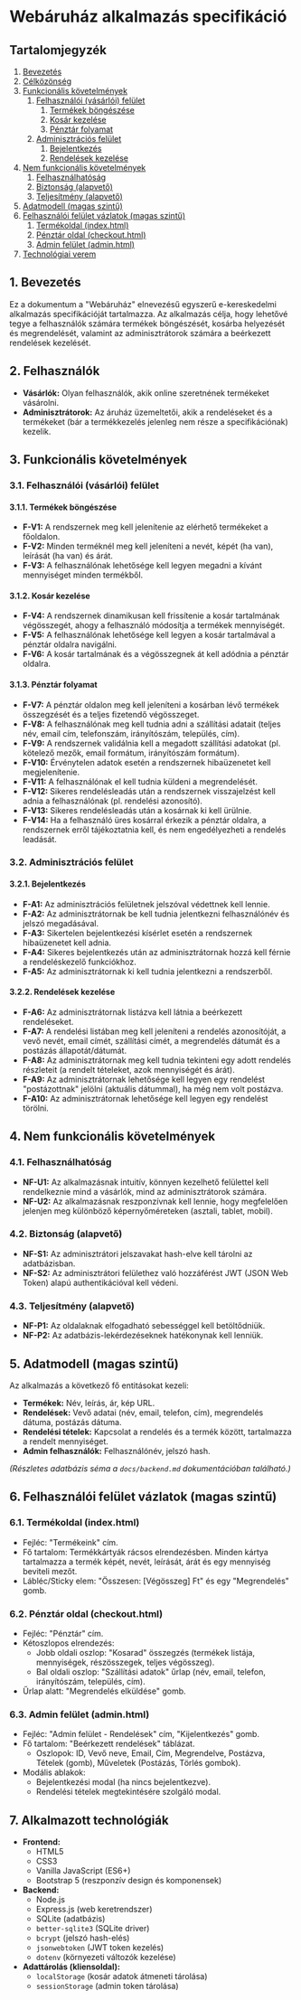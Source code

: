 # Webáruház alkalmazás specifikáció

## Tartalomjegyzék

1. [Bevezetés](#1-bevezetés)
2. [Célközönség](#2-célközönség)
3. [Funkcionális követelmények](#3-funkcionális-követelmények)
   1. [Felhasználói (vásárlói) felület](#31-felhasználói-vásárlói-felület)
      1. [Termékek böngészése](#311-termékek-böngészése)
      2. [Kosár kezelése](#312-kosár-kezelése)
      3. [Pénztár folyamat](#313-pénztár-folyamat)
   2. [Adminisztrációs felület](#32-adminisztrációs-felület)
      1. [Bejelentkezés](#321-bejelentkezés)
      2. [Rendelések kezelése](#322-rendelések-kezelése)
4. [Nem funkcionális követelmények](#4-nem-funkcionális-követelmények)
   1. [Felhasználhatóság](#41-felhasználhatóság)
   2. [Biztonság (alapvető)](#42-biztonság-alapvető)
   3. [Teljesítmény (alapvető)](#43-teljesítmény-alapvető)
5. [Adatmodell (magas szintű)](#5-adatmodell-magas-szintű)
6. [Felhasználói felület vázlatok (magas szintű)](#6-felhasználói-felület-vázlatok-magas-szintű)
   1. [Termékoldal (index.html)](#61-termékoldal-indexhtml)
   2. [Pénztár oldal (checkout.html)](#62-pénztár-oldal-checkouthtml)
   3. [Admin felület (admin.html)](#63-admin-felület-adminhtml)
7. [Technológiai verem](#7-technológiai-verem)

## 1. Bevezetés

Ez a dokumentum a "Webáruház" elnevezésű egyszerű e-kereskedelmi alkalmazás specifikációját tartalmazza. Az alkalmazás célja, hogy lehetővé tegye a felhasználók számára termékek böngészését, kosárba helyezését és megrendelését, valamint az adminisztrátorok számára a beérkezett rendelések kezelését.

## 2. Felhasználók

* **Vásárlók:** Olyan felhasználók, akik online szeretnének termékeket vásárolni.
* **Adminisztrátorok:** Az áruház üzemeltetői, akik a rendeléseket és a termékeket (bár a termékkezelés jelenleg nem része a specifikációnak) kezelik.

## 3. Funkcionális követelmények

### 3.1. Felhasználói (vásárlói) felület

#### 3.1.1. Termékek böngészése

* **F-V1:** A rendszernek meg kell jelenítenie az elérhető termékeket a főoldalon.
* **F-V2:** Minden terméknél meg kell jeleníteni a nevét, képét (ha van), leírását (ha van) és árát.
* **F-V3:** A felhasználónak lehetősége kell legyen megadni a kívánt mennyiséget minden termékből.

#### 3.1.2. Kosár kezelése

* **F-V4:** A rendszernek dinamikusan kell frissítenie a kosár tartalmának végösszegét, ahogy a felhasználó módosítja a termékek mennyiségét.
* **F-V5:** A felhasználónak lehetősége kell legyen a kosár tartalmával a pénztár oldalra navigálni.
* **F-V6:** A kosár tartalmának és a végösszegnek át kell adódnia a pénztár oldalra.

#### 3.1.3. Pénztár folyamat

* **F-V7:** A pénztár oldalon meg kell jeleníteni a kosárban lévő termékek összegzését és a teljes fizetendő végösszeget.
* **F-V8:** A felhasználónak meg kell tudnia adni a szállítási adatait (teljes név, email cím, telefonszám, irányítószám, település, cím).
* **F-V9:** A rendszernek validálnia kell a megadott szállítási adatokat (pl. kötelező mezők, email formátum, irányítószám formátum).
* **F-V10:** Érvénytelen adatok esetén a rendszernek hibaüzenetet kell megjelenítenie.
* **F-V11:** A felhasználónak el kell tudnia küldeni a megrendelését.
* **F-V12:** Sikeres rendelésleadás után a rendszernek visszajelzést kell adnia a felhasználónak (pl. rendelési azonosító).
* **F-V13:** Sikeres rendelésleadás után a kosárnak ki kell ürülnie.
* **F-V14:** Ha a felhasználó üres kosárral érkezik a pénztár oldalra, a rendszernek erről tájékoztatnia kell, és nem engedélyezheti a rendelés leadását.

### 3.2. Adminisztrációs felület

#### 3.2.1. Bejelentkezés

* **F-A1:** Az adminisztrációs felületnek jelszóval védettnek kell lennie.
* **F-A2:** Az adminisztrátornak be kell tudnia jelentkezni felhasználónév és jelszó megadásával.
* **F-A3:** Sikertelen bejelentkezési kísérlet esetén a rendszernek hibaüzenetet kell adnia.
* **F-A4:** Sikeres bejelentkezés után az adminisztrátornak hozzá kell férnie a rendeléskezelő funkciókhoz.
* **F-A5:** Az adminisztrátornak ki kell tudnia jelentkezni a rendszerből.

#### 3.2.2. Rendelések kezelése

* **F-A6:** Az adminisztrátornak listázva kell látnia a beérkezett rendeléseket.
* **F-A7:** A rendelési listában meg kell jeleníteni a rendelés azonosítóját, a vevő nevét, email címét, szállítási címét, a megrendelés dátumát és a postázás állapotát/dátumát.
* **F-A8:** Az adminisztrátornak meg kell tudnia tekinteni egy adott rendelés részleteit (a rendelt tételeket, azok mennyiségét és árát).
* **F-A9:** Az adminisztrátornak lehetősége kell legyen egy rendelést "postázottnak" jelölni (aktuális dátummal), ha még nem volt postázva.
* **F-A10:** Az adminisztrátornak lehetősége kell legyen egy rendelést törölni.

## 4. Nem funkcionális követelmények

### 4.1. Felhasználhatóság

* **NF-U1:** Az alkalmazásnak intuitív, könnyen kezelhető felülettel kell rendelkeznie mind a vásárlók, mind az adminisztrátorok számára.
* **NF-U2:** Az alkalmazásnak reszponzívnak kell lennie, hogy megfelelően jelenjen meg különböző képernyőméreteken (asztali, tablet, mobil).

### 4.2. Biztonság (alapvető)

* **NF-S1:** Az adminisztrátori jelszavakat hash-elve kell tárolni az adatbázisban.
* **NF-S2:** Az adminisztrátori felülethez való hozzáférést JWT (JSON Web Token) alapú authentikációval kell védeni.

### 4.3. Teljesítmény (alapvető)

* **NF-P1:** Az oldalaknak elfogadható sebességgel kell betöltődniük.
* **NF-P2:** Az adatbázis-lekérdezéseknek hatékonynak kell lenniük.

## 5. Adatmodell (magas szintű)

Az alkalmazás a következő fő entitásokat kezeli:

* **Termékek:** Név, leírás, ár, kép URL.
* **Rendelések:** Vevő adatai (név, email, telefon, cím), megrendelés dátuma, postázás dátuma.
* **Rendelési tételek:** Kapcsolat a rendelés és a termék között, tartalmazza a rendelt mennyiséget.
* **Admin felhasználók:** Felhasználónév, jelszó hash.

*(Részletes adatbázis séma a `docs/backend.md` dokumentációban található.)*

## 6. Felhasználói felület vázlatok (magas szintű)

### 6.1. Termékoldal (index.html)

* Fejléc: "Termékeink" cím.
* Fő tartalom: Termékkártyák rácsos elrendezésben. Minden kártya tartalmazza a termék képét, nevét, leírását, árát és egy mennyiség beviteli mezőt.
* Lábléc/Sticky elem: "Összesen: [Végösszeg] Ft" és egy "Megrendelés" gomb.

### 6.2. Pénztár oldal (checkout.html)

* Fejléc: "Pénztár" cím.
* Kétoszlopos elrendezés:
  * Jobb oldali oszlop: "Kosarad" összegzés (termékek listája, mennyiségek, részösszegek, teljes végösszeg).
  * Bal oldali oszlop: "Szállítási adatok" űrlap (név, email, telefon, irányítószám, település, cím).
* Űrlap alatt: "Megrendelés elküldése" gomb.

### 6.3. Admin felület (admin.html)

* Fejléc: "Admin felület - Rendelések" cím, "Kijelentkezés" gomb.
* Fő tartalom: "Beérkezett rendelések" táblázat.
  * Oszlopok: ID, Vevő neve, Email, Cím, Megrendelve, Postázva, Tételek (gomb), Műveletek (Postázás, Törlés gombok).
* Modális ablakok:
  * Bejelentkezési modal (ha nincs bejelentkezve).
  * Rendelési tételek megtekintésére szolgáló modal.

## 7. Alkalmazott technológiák

* **Frontend:**
  * HTML5
  * CSS3
  * Vanilla JavaScript (ES6+)
  * Bootstrap 5 (reszponzív design és komponensek)
* **Backend:**
  * Node.js
  * Express.js (web keretrendszer)
  * SQLite (adatbázis)
  * `better-sqlite3` (SQLite driver)
  * `bcrypt` (jelszó hash-elés)
  * `jsonwebtoken` (JWT token kezelés)
  * `dotenv` (környezeti változók kezelése)
* **Adattárolás (kliensoldal):**
  * `localStorage` (kosár adatok átmeneti tárolása)
  * `sessionStorage` (admin token tárolása)
